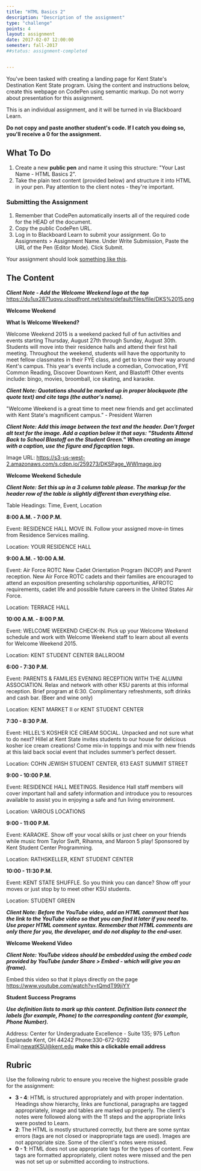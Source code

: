 ```yaml
---
title: "HTML Basics 2"
description: "Description of the assignment"
type: "challenge"
points: 4
layout: assignment
date: 2017-02-07 12:00:00
semester: fall-2017
##status: assignment-completed


---
```


You've been tasked with creating a landing page for Kent State's Destination Kent State program.  Using the content and instructions below, create this webpage on CodePen using semantic markup.  Do not worry about presentation for this assignment.

This is an individual assignment, and it will be turned in via Blackboard Learn.  

**Do not copy and paste another student's code.  If I catch you doing so, you'll receive a 0 for the assignment.**

## What To Do

1. Create a new **public pen** and name it using this structure: "Your Last Name - HTML Basics 2".
2. Take the plain text content (provided below) and structure it into HTML in your pen.   Pay attention to the client notes - they're important.

### Submitting the Assignment
1. Remember that CodePen automatically inserts all of the required code for the HEAD of the document.
2. Copy the public CodePen URL.
3. Log in to Blackboard Learn to submit your assignment.  Go to Assignments > Assignment Name.  Under Write Submission, Paste the URL of the Pen (Editor Mode).  Click Submit.

Your assignment should look <a href="/files/html2.png">something like this</a>.

## The Content

***Client Note - Add the Welcome Weekend logo at the top*** <a href="https://du1ux2871uqvu.cloudfront.net/sites/default/files/file/DKS%2015.png">https://du1ux2871uqvu.cloudfront.net/sites/default/files/file/DKS%2015.png</a>

**Welcome Weekend**

**What Is Welcome Weekend?**

Welcome Weekend 2015 is a weekend packed full of fun activities and events starting Thursday, August 27th through Sunday, August 30th. Students will move into their residence halls and attend their first hall meeting. Throughout the weekend, students will have the opportunity to meet fellow classmates in their FYE class, and get to know their way around Kent's campus. This year's events include a comedian, Convocation, FYE Common Reading, Discover Downtown Kent, and Blastoff! Other events include: bingo, movies, broomball, ice skating, and karaoke.

***Client Note: Quotations should be marked up in proper blockquote (the quote text) and cite tags (the author's name).***

"Welcome Weekend is a great time to meet new friends and get acclimated with Kent State's magnificent campus." - President Warren

***Client Note: Add this image between the text and the header.  Don't forget alt text for the image.  Add a caption below it that says: "Students Attend Back to School Blastoff on the Student Green."  When creating an image with a caption, use the figure and figcaption tags.***

Image URL: <a href="https://s3-us-west-2.amazonaws.com/s.cdpn.io/259273/DKSPage_WWImage.jpg">https://s3-us-west-2.amazonaws.com/s.cdpn.io/259273/DKSPage_WWImage.jpg</a>

**Welcome Weekend Schedule**

***Client Note:  Set this up in a 3 column table please.  The markup for the header row of the table is slightly different than everything else.***

Table Headings: Time, Event, Location

**8:00 A.M. - 7:00 P.M.**

Event: RESIDENCE HALL MOVE IN.  Follow your assigned move-in times from Residence Services mailing.

Location: YOUR RESIDENCE HALL

**9:00 A.M. - 10:00 A.M.**

Event: Air Force ROTC New Cadet Orientation Program (NCOP) and Parent reception.  New Air Force ROTC cadets and their families are encouraged to attend an
exposition presenting scholarship opportunities, AFROTC requirements, cadet life and possible future careers in the United States Air Force.  

Location:  TERRACE HALL

**10:00 A.M. - 8:00 P.M.**

Event: WELCOME WEEKEND CHECK-IN.  Pick up your Welcome Weekend schedule and work with Welcome Weekend staff to learn about all events for Welcome Weekend 2015.

Location: KENT STUDENT CENTER BALLROOM

**6:00 - 7:30 P.M.**

Event: PARENTS & FAMILIES EVENING RECEPTION WITH THE ALUMNI ASSOCIATION.  Relax and network with other KSU parents at this informal reception. Brief program at 6:30. Complimentary refreshments, soft drinks and cash bar. (Beer and wine only)

Location: KENT MARKET II or KENT STUDENT CENTER

**7:30 - 8:30 P.M.**

Event: HILLEL’S KOSHER ICE CREAM SOCIAL.  Unpacked and not sure what to do next? Hillel at Kent State invites students to our house for delicious kosher ice cream creations! Come mix-in toppings and mix with new friends at this laid back social event that includes summer’s perfect dessert.

Location: COHN JEWISH STUDENT CENTER, 613 EAST SUMMIT STREET

**9:00 - 10:00 P.M.**

Event: RESIDENCE HALL MEETINGS.  Residence Hall staff members will cover important hall and safety information and introduce you to resources available to assist you in enjoying a safe and fun living environment.

Location: VARIOUS LOCATIONS

**9:00 - 11:00 P.M.**

Event: KARAOKE.  Show off your vocal skills or just cheer on your friends while music from Taylor Swift, Rihanna, and Maroon 5 play! Sponsored by Kent Student Center Programming.

Location: RATHSKELLER, KENT STUDENT CENTER

**10:00 - 11:30 P.M.**

Event: KENT STATE SHUFFLE.  So you think you can dance? Show off your moves or just stop by to meet other KSU students.

Location: STUDENT GREEN

***Client Note: Before the YouTube video, add an HTML comment that has the link to the YouTube video so that you can find it later if you need to.  Use proper HTML comment syntax.  Remember that HTML comments are only there for you, the developer, and do not display to the end-user.***

**Welcome Weekend Video**

***Client Note: YouTube videos should be embedded using the embed code provided by YouTube (under Share > Embed - which will give you an iframe).***

Embed this video so that it plays directly on the page <a href="https://www.youtube.com/watch?v=tQmdT99jiYY">https://www.youtube.com/watch?v=tQmdT99jiYY</a>

**Student Success Programs**

***Use definition lists to mark up this content. Definition lists connect the labels (for example, Phone) to the corresponding content (for example, Phone Number).***

Address: Center for Undergraduate Excellence - Suite 135; 975 Lefton Esplanade Kent, OH 44242
Phone:330-672-9292
Email:newatKSU@kent.edu **make this a clickable email address**

## Rubric

Use the following rubric to ensure you receive the highest possible grade for the assignment:

* **3 - 4**: HTML is structured appropriately and with proper indentation.  Headings show hierarchy, links are functional, paragraphs are tagged appropriately, image and tables are marked up properly.  The client's notes were followed along with the 11 steps and the appropriate links were posted to Learn.
* **2**: The HTML is mostly structured correctly, but there are some syntax errors (tags are not closed or inappropriate tags are used).  Images are not appropriate size.  Some of the client's notes were missed.
* **0 - 1**: HTML does not use appropriate tags for the types of content.  Few tags are formatted appropriately, client notes were missed and the pen was not set up or submitted according to instructions.  
